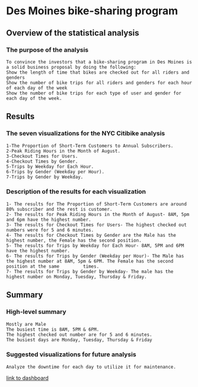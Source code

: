 # Des Moines bike-sharing program 

## Overview of the statistical analysis

### The purpose of the analysis

    To convince the investors that a bike-sharing program in Des Moines is a solid business proposal by doing the following: 
    Show the length of time that bikes are checked out for all riders and genders
    Show the number of bike trips for all riders and genders for each hour of each day of the week
    Show the number of bike trips for each type of user and gender for each day of the week.


## Results


### The seven visualizations for the NYC Citibike analysis

    1-The Proportion of Short-Term Customers to Annual Subscribers.
    2-Peak Riding Hours in the Month of August.
    3-Checkout Times for Users.
    4-Checkout Times by Gender.
    5-Trips by Weekday for Each Hour.
    6-Trips by Gender (Weekday per Hour).
    7-Trips by Gender by Weekday.



### Description of the results for each visualization

    1- The results for The Proportion of Short-Term Customers are around 80% subscriber and the rest is customer.
    2- The results for Peak Riding Hours in the Month of August- 8AM, 5pm and 6pm have the highest number.  
    3- The results for Checkout Times for Users- The highest checked out numbers were for 5 and 6 minutes. 
    4- The results for Checkout Times by Gender are the Male has the highest number, the Female has the second position.
    5- The results for Trips by Weekday for Each Hour- 8AM, 5PM and 6PM have the highest number. 
    6- The results for Trips by Gender (Weekday per Hour)- The Male has the highest number at 8AM, 5pm & 6PM. The Female has the second position at the same         times.
    7- The results for Trips by Gender by Weekday- The male has the highest number on Monday, Tuesday, Thursday & Friday.


## Summary

### High-level summary

    Mostly are Male
    The busiest time is 8AM, 5PM & 6PM.
    The highest checked out number are for 5 and 6 minutes.
    The busiest days are Monday, Tuesday, Thursday & Friday
    

### Suggested visualizations for future analysis 
     
    Analyze the downtime for each day to utilize it for maintenance. 
    

[link to dashboard]( https://public.tableau.com/app/profile/ashraf.ibrahim8365 )
    
    
